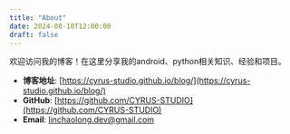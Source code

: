 ```yaml
---
title: "About"
date: 2024-08-10T12:00:00
draft: false
---
```


欢迎访问我的博客！在这里分享我的android、python相关知识、经验和项目。

- **博客地址**: [https://cyrus-studio.github.io/blog/](https://cyrus-studio.github.io/blog/)
- **GitHub**: [https://github.com/CYRUS-STUDIO](https://github.com/CYRUS-STUDIO)
- **Email**: [linchaolong.dev@gmail.com](mailto:linchaolong.dev@gmail.com)
